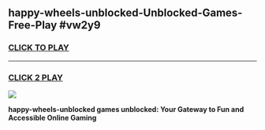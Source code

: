 
## happy-wheels-unblocked-Unblocked-Games-Free-Play #vw2y9
<h3>
<a href="https://us.freeplayer.one?title=happy-wheels-unblocked&ref=9M">CLICK TO PLAY</a></h3>
<hr>

<h3>
<a href="https://us.freeplayer.one?title=happy-wheels-unblocked&ref=9M">CLICK 2 PLAY</a>
  
</h3>

<a href="https://us.freeplayer.one?title=happy-wheels-unblocked&ref=9M"><img src="https://clearcache.store/games.png"></a>


**happy-wheels-unblocked games unblocked: Your Gateway to Fun and Accessible Online Gaming**
